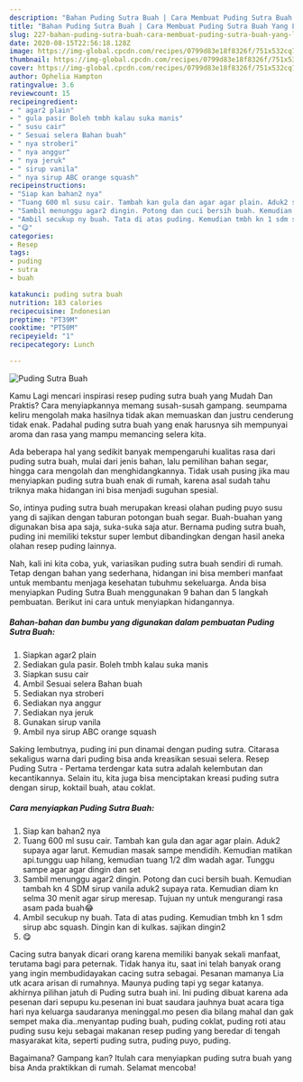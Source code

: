 ```yaml
---
description: "Bahan Puding Sutra Buah | Cara Membuat Puding Sutra Buah Yang Lezat"
title: "Bahan Puding Sutra Buah | Cara Membuat Puding Sutra Buah Yang Lezat"
slug: 227-bahan-puding-sutra-buah-cara-membuat-puding-sutra-buah-yang-lezat
date: 2020-08-15T22:56:18.128Z
image: https://img-global.cpcdn.com/recipes/0799d83e18f8326f/751x532cq70/puding-sutra-buah-foto-resep-utama.jpg
thumbnail: https://img-global.cpcdn.com/recipes/0799d83e18f8326f/751x532cq70/puding-sutra-buah-foto-resep-utama.jpg
cover: https://img-global.cpcdn.com/recipes/0799d83e18f8326f/751x532cq70/puding-sutra-buah-foto-resep-utama.jpg
author: Ophelia Hampton
ratingvalue: 3.6
reviewcount: 15
recipeingredient:
- " agar2 plain"
- " gula pasir Boleh tmbh kalau suka manis"
- " susu cair"
- " Sesuai selera Bahan buah"
- " nya stroberi"
- " nya anggur"
- " nya jeruk"
- " sirup vanila"
- " nya sirup ABC orange squash"
recipeinstructions:
- "Siap kan bahan2 nya"
- "Tuang 600 ml susu cair. Tambah kan gula dan agar agar plain. Aduk2 supaya agar larut. Kemudian masak sampe mendidih. Kemudian matikan api.tunggu uap hilang, kemudian tuang 1/2 dlm wadah agar. Tunggu sampe agar agar dingin dan set"
- "Sambil menunggu agar2 dingin. Potong dan cuci bersih buah. Kemudian tambah kn 4 SDM sirup vanila aduk2 supaya rata. Kemudian diam kn selma 30 menit agar sirup meresap. Tujuan ny untuk mengurangi rasa asam pada buah😂"
- "Ambil secukup ny buah. Tata di atas puding. Kemudian tmbh kn 1 sdm sirup abc squash. Dingin kan di kulkas. sajikan dingin2"
- "😋"
categories:
- Resep
tags:
- puding
- sutra
- buah

katakunci: puding sutra buah 
nutrition: 183 calories
recipecuisine: Indonesian
preptime: "PT39M"
cooktime: "PT50M"
recipeyield: "1"
recipecategory: Lunch

---
```



![Puding Sutra Buah](https://img-global.cpcdn.com/recipes/0799d83e18f8326f/751x532cq70/puding-sutra-buah-foto-resep-utama.jpg)

Kamu Lagi mencari inspirasi resep puding sutra buah yang Mudah Dan Praktis? Cara menyiapkannya memang susah-susah gampang. seumpama keliru mengolah maka hasilnya tidak akan memuaskan dan justru cenderung tidak enak. Padahal puding sutra buah yang enak harusnya sih mempunyai aroma dan rasa yang mampu memancing selera kita.

Ada beberapa hal yang sedikit banyak mempengaruhi kualitas rasa dari puding sutra buah, mulai dari jenis bahan, lalu pemilihan bahan segar, hingga cara mengolah dan menghidangkannya. Tidak usah pusing jika mau menyiapkan puding sutra buah enak di rumah, karena asal sudah tahu triknya maka hidangan ini bisa menjadi suguhan spesial.

So, intinya puding sutra buah merupakan kreasi olahan puding puyo susu yang di sajikan dengan taburan potongan buah segar. Buah-buahan yang digunakan bisa apa saja, suka-suka saja atur. Bernama puding sutra buah, puding ini memiliki tekstur super lembut dibandingkan dengan hasil aneka olahan resep puding lainnya.


Nah, kali ini kita coba, yuk, variasikan puding sutra buah sendiri di rumah. Tetap dengan bahan yang sederhana, hidangan ini bisa memberi manfaat untuk membantu menjaga kesehatan tubuhmu sekeluarga. Anda bisa menyiapkan Puding Sutra Buah menggunakan 9 bahan dan 5 langkah pembuatan. Berikut ini cara untuk menyiapkan hidangannya.

<!--inarticleads1-->

##### Bahan-bahan dan bumbu yang digunakan dalam pembuatan Puding Sutra Buah:

1. Siapkan  agar2 plain
1. Sediakan  gula pasir. Boleh tmbh kalau suka manis
1. Siapkan  susu cair
1. Ambil  Sesuai selera Bahan buah
1. Sediakan  nya stroberi
1. Sediakan  nya anggur
1. Sediakan  nya jeruk
1. Gunakan  sirup vanila
1. Ambil  nya sirup ABC orange squash


Saking lembutnya, puding ini pun dinamai dengan puding sutra. Citarasa sekaligus warna dari puding bisa anda kreasikan sesuai selera. Resep Puding Sutra - Pertama terdengar kata sutra adalah kelembutan dan kecantikannya. Selain itu, kita juga bisa menciptakan kreasi puding sutra dengan sirup, koktail buah, atau coklat. 

<!--inarticleads2-->

##### Cara menyiapkan Puding Sutra Buah:

1. Siap kan bahan2 nya
1. Tuang 600 ml susu cair. Tambah kan gula dan agar agar plain. Aduk2 supaya agar larut. Kemudian masak sampe mendidih. Kemudian matikan api.tunggu uap hilang, kemudian tuang 1/2 dlm wadah agar. Tunggu sampe agar agar dingin dan set
1. Sambil menunggu agar2 dingin. Potong dan cuci bersih buah. Kemudian tambah kn 4 SDM sirup vanila aduk2 supaya rata. Kemudian diam kn selma 30 menit agar sirup meresap. Tujuan ny untuk mengurangi rasa asam pada buah😂
1. Ambil secukup ny buah. Tata di atas puding. Kemudian tmbh kn 1 sdm sirup abc squash. Dingin kan di kulkas. sajikan dingin2
1. 😋


Cacing sutra banyak dicari orang karena memiliki banyak sekali manfaat, terutama bagi para peternak. Tidak hanya itu, saat ini telah banyak orang yang ingin membudidayakan cacing sutra sebagai. Pesanan mamanya Lia utk acara arisan di rumahnya. Maunya puding tapi yg segar katanya. akhirnya pilihan jatuh di Puding sutra buah ini. Ini puding dibuat karena ada pesenan dari sepupu ku.pesenan ini buat saudara jauhnya buat acara tiga hari nya keluarga saudaranya meninggal.mo pesen dia bilang mahal dan gak sempet maka dia..menyantap puding buah, puding coklat, puding roti atau puding susu keju sebagai makanan resep puding yang beredar di tengah masyarakat kita, seperti puding sutra, puding puyo, puding. 

Bagaimana? Gampang kan? Itulah cara menyiapkan puding sutra buah yang bisa Anda praktikkan di rumah. Selamat mencoba!
